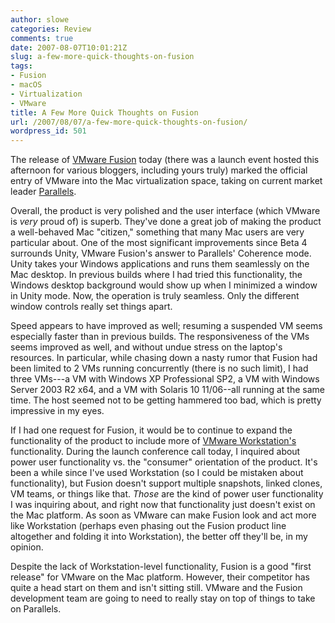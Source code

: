 ```yaml
---
author: slowe
categories: Review
comments: true
date: 2007-08-07T10:01:21Z
slug: a-few-more-quick-thoughts-on-fusion
tags:
- Fusion
- macOS
- Virtualization
- VMware
title: A Few More Quick Thoughts on Fusion
url: /2007/08/07/a-few-more-quick-thoughts-on-fusion/
wordpress_id: 501
---
```


The release of [VMware Fusion](http://www.vmware.com/products/fusion/) today (there was a launch event hosted this afternoon for various bloggers, including yours truly) marked the official entry of VMware into the Mac virtualization space, taking on current market leader [Parallels](http://www.parallels.com/).

Overall, the product is very polished and the user interface (which VMware is _very_ proud of) is superb. They've done a great job of making the product a well-behaved Mac "citizen," something that many Mac users are very particular about. One of the most significant improvements since Beta 4 surrounds Unity, VMware Fusion's answer to Parallels' Coherence mode. Unity takes your Windows applications and runs them seamlessly on the Mac desktop. In previous builds where I had tried this functionality, the Windows desktop background would show up when I minimized a window in Unity mode. Now, the operation is truly seamless. Only the different window controls really set things apart.

Speed appears to have improved as well; resuming a suspended VM seems especially faster than in previous builds. The responsiveness of the VMs seems improved as well, and without undue stress on the laptop's resources. In particular, while chasing down a nasty rumor that Fusion had been limited to 2 VMs running concurrently (there is no such limit), I had three VMs---a VM with Windows XP Professional SP2, a VM with Windows Server 2003 R2 x64, and a VM with Solaris 10 11/06--all running at the same time. The host seemed not to be getting hammered too bad, which is pretty impressive in my eyes.

If I had one request for Fusion, it would be to continue to expand the functionality of the product to include more of [VMware Workstation's](http://www.vmware.com/products/ws/) functionality. During the launch conference call today, I inquired about power user functionality vs. the "consumer" orientation of the product. It's been a while since I've used Workstation (so I could be mistaken about functionality), but Fusion doesn't support multiple snapshots, linked clones, VM teams, or things like that. _Those_ are the kind of power user functionality I was inquiring about, and right now that functionality just doesn't exist on the Mac platform. As soon as VMware can make Fusion look and act more like Workstation (perhaps even phasing out the Fusion product line altogether and folding it into Workstation), the better off they'll be, in my opinion.

Despite the lack of Workstation-level functionality, Fusion is a good "first release" for VMware on the Mac platform. However, their competitor has quite a head start on them and isn't sitting still. VMware and the Fusion development team are going to need to really stay on top of things to take on Parallels.
